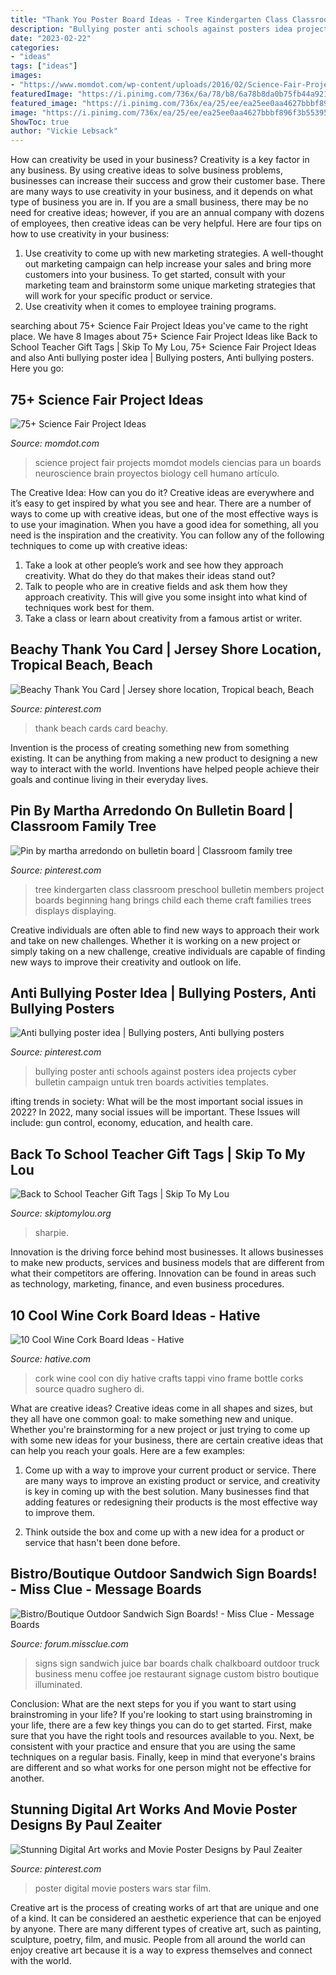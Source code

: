 ```yaml
---
title: "Thank You Poster Board Ideas - Tree Kindergarten Class Classroom Preschool Bulletin Members Project Boards Beginning Hang Brings Child Each Theme Craft Families Trees Displays Displaying"
description: "Bullying poster anti schools against posters idea projects cyber bulletin campaign untuk tren boards activities templates"
date: "2023-02-22"
categories:
- "ideas"
tags: ["ideas"]
images:
- "https://www.momdot.com/wp-content/uploads/2016/02/Science-Fair-Project-Ideas-35.jpg"
featuredImage: "https://i.pinimg.com/736x/6a/78/b8/6a78b8da0b75fb44a921fa333cd5d457.jpg"
featured_image: "https://i.pinimg.com/736x/ea/25/ee/ea25ee0aa4627bbbf896f3b55395b24e--thank-you-cards-note-cards.jpg"
image: "https://i.pinimg.com/736x/ea/25/ee/ea25ee0aa4627bbbf896f3b55395b24e--thank-you-cards-note-cards.jpg"
ShowToc: true
author: "Vickie Lebsack"
---
```



How can creativity be used in your business?
Creativity is a key factor in any business. By using creative ideas to solve business problems, businesses can increase their success and grow their customer base. There are many ways to use creativity in your business, and it depends on what type of business you are in. If you are a small business, there may be no need for creative ideas; however, if you are an annual company with dozens of employees, then creative ideas can be very helpful. Here are four tips on how to use creativity in your business: 
1) Use creativity to come up with new marketing strategies. A well-thought out marketing campaign can help increase your sales and bring more customers into your business. To get started, consult with your marketing team and brainstorm some unique marketing strategies that will work for your specific product or service. 
2) Use creativity when it comes to employee training programs.

	

		
searching about 75+ Science Fair Project Ideas you've came to the right place. We have 8 Images about 75+ Science Fair Project Ideas like Back to School Teacher Gift Tags | Skip To My Lou, 75+ Science Fair Project Ideas and also Anti bullying poster idea | Bullying posters, Anti bullying posters. Here you go:
		
    
## 75+ Science Fair Project Ideas

<img loading=lazy src="https://www.momdot.com/wp-content/uploads/2016/02/Science-Fair-Project-Ideas-35.jpg" onerror="this.onerror=null;this.src='https://tse1.mm.bing.net/th?id=OIP.m-Vt8Ecg5lt_1RQExOmRQwHaJ4&amp;pid=15.1';" alt="75+ Science Fair Project Ideas">

_Source: momdot.com_

>science project fair projects momdot models ciencias para un boards neuroscience brain proyectos biology cell humano artículo. 

	

The Creative Idea: How can you do it?
Creative ideas are everywhere and it’s easy to get inspired by what you see and hear. There are a number of ways to come up with creative ideas, but one of the most effective ways is to use your imagination. When you have a good idea for something, all you need is the inspiration and the creativity. You can follow any of the following techniques to come up with creative ideas:
1. Take a look at other people’s work and see how they approach creativity. What do they do that makes their ideas stand out?
2. Talk to people who are in creative fields and ask them how they approach creativity. This will give you some insight into what kind of techniques work best for them.
3. Take a class or learn about creativity from a famous artist or writer.

    
## Beachy Thank You Card | Jersey Shore Location, Tropical Beach, Beach

<img loading=lazy src="https://i.pinimg.com/736x/ea/25/ee/ea25ee0aa4627bbbf896f3b55395b24e--thank-you-cards-note-cards.jpg" onerror="this.onerror=null;this.src='https://tse2.mm.bing.net/th?id=OIP.wYur0JXjWOUu5VfRUZecQgAAAA&amp;pid=15.1';" alt="Beachy Thank You Card | Jersey shore location, Tropical beach, Beach">

_Source: pinterest.com_

>thank beach cards card beachy. 

	

Invention is the process of creating something new from something existing. It can be anything from making a new product to designing a new way to interact with the world. Inventions have helped people achieve their goals and continue living in their everyday lives.

    
## Pin By Martha Arredondo On Bulletin Board | Classroom Family Tree

<img loading=lazy src="https://i.pinimg.com/736x/88/9e/cd/889ecd2a4ff772133d0758c62f84af73--classroom-family-tree-classroom-ideas.jpg" onerror="this.onerror=null;this.src='https://tse3.mm.bing.net/th?id=OIP.AgdHL3faDxQuAeq5OLnT-gHaJ3&amp;pid=15.1';" alt="Pin by martha arredondo on bulletin board | Classroom family tree">

_Source: pinterest.com_

>tree kindergarten class classroom preschool bulletin members project boards beginning hang brings child each theme craft families trees displays displaying. 

	

Creative individuals are often able to find new ways to approach their work and take on new challenges. Whether it is working on a new project or simply taking on a new challenge, creative individuals are capable of finding new ways to improve their creativity and outlook on life.

    
## Anti Bullying Poster Idea | Bullying Posters, Anti Bullying Posters

<img loading=lazy src="https://i.pinimg.com/736x/47/9c/f9/479cf9c2387aa8035dbd02c03ca4ec88.jpg" onerror="this.onerror=null;this.src='https://tse4.mm.bing.net/th?id=OIP.ISp7j_6yycWHCD9aCQ1IxwHaJ3&amp;pid=15.1';" alt="Anti bullying poster idea | Bullying posters, Anti bullying posters">

_Source: pinterest.com_

>bullying poster anti schools against posters idea projects cyber bulletin campaign untuk tren boards activities templates. 

	

ifting trends in society: What will be the most important social issues in 2022?
In 2022, many social issues will be important. These Issues will include: gun control, economy, education, and health care.

    
## Back To School Teacher Gift Tags | Skip To My Lou

<img loading=lazy src="https://www.skiptomylou.org/wp-content/uploads/2015/08/sharpie-marker-teacher-gift-1.jpg" onerror="this.onerror=null;this.src='https://tse1.mm.bing.net/th?id=OIP._ifbbpwNg3jfp5PvoOgmygHaLH&amp;pid=15.1';" alt="Back to School Teacher Gift Tags | Skip To My Lou">

_Source: skiptomylou.org_

>sharpie. 

	

Innovation is the driving force behind most businesses. It allows businesses to make new products, services and business models that are different from what their competitors are offering. Innovation can be found in areas such as technology, marketing, finance, and even business procedures.

    
## 10 Cool Wine Cork Board Ideas - Hative

<img loading=lazy src="https://hative.com/wp-content/uploads/2014/06/wine-cork-board/7-homemade-wine-cork-board-ideas.jpg" onerror="this.onerror=null;this.src='https://tse1.mm.bing.net/th?id=OIP.5vbSLzeKqssRO3td6hFRxQHaFk&amp;pid=15.1';" alt="10 Cool Wine Cork Board Ideas - Hative">

_Source: hative.com_

>cork wine cool con diy hative crafts tappi vino frame bottle corks source quadro sughero di. 

	

What are creative ideas?
Creative ideas come in all shapes and sizes, but they all have one common goal: to make something new and unique. Whether you're brainstorming for a new project or just trying to come up with some new ideas for your business, there are certain creative ideas that can help you reach your goals. Here are a few examples: 
1. Come up with a way to improve your current product or service. There are many ways to improve an existing product or service, and creativity is key in coming up with the best solution. Many businesses find that adding features or redesigning their products is the most effective way to improve them. 

2. Think outside the box and come up with a new idea for a product or service that hasn't been done before.

    
## Bistro/Boutique Outdoor Sandwich Sign Boards! - Miss Clue - Message Boards

<img loading=lazy src="http://forum.missclue.com/uploads/imageupload/085/104R0KCFERJQ.jpg" onerror="this.onerror=null;this.src='https://tse4.mm.bing.net/th?id=OIP.zGL6-ToWdZPq8UQWOnIOeAHaJ4&amp;pid=15.1';" alt="Bistro/Boutique Outdoor Sandwich Sign Boards! - Miss Clue - Message Boards">

_Source: forum.missclue.com_

>signs sign sandwich juice bar boards chalk chalkboard outdoor truck business menu coffee joe restaurant signage custom bistro boutique illuminated. 

	

Conclusion: What are the next steps for you if you want to start using brainstroming in your life?
If you're looking to start using brainstroming in your life, there are a few key things you can do to get started. First, make sure that you have the right tools and resources available to you. Next, be consistent with your practice and ensure that you are using the same techniques on a regular basis. Finally, keep in mind that everyone's brains are different and so what works for one person might not be effective for another.

    
## Stunning Digital Art Works And Movie Poster Designs By Paul Zeaiter

<img loading=lazy src="https://i.pinimg.com/736x/6a/78/b8/6a78b8da0b75fb44a921fa333cd5d457.jpg" onerror="this.onerror=null;this.src='https://tse2.mm.bing.net/th?id=OIP.BuKRlcHCy2KXEWC1KfCJFQHaKl&amp;pid=15.1';" alt="Stunning Digital Art works and Movie Poster Designs by Paul Zeaiter">

_Source: pinterest.com_

>poster digital movie posters wars star film. 

	

Creative art is the process of creating works of art that are unique and one of a kind. It can be considered an aesthetic experience that can be enjoyed by anyone. There are many different types of creative art, such as painting, sculpture, poetry, film, and music. People from all around the world can enjoy creative art because it is a way to express themselves and connect with the world.

